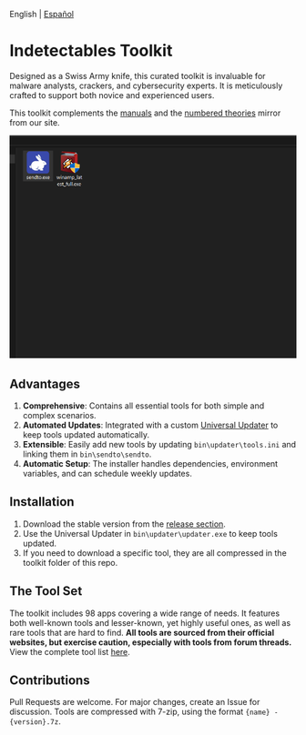 English | [Español](README.ES.md)

# Indetectables Toolkit

Designed as a Swiss Army knife, this curated toolkit is invaluable for malware analysts, crackers, and cybersecurity experts. It is meticulously crafted to support both novice and experienced users.

This toolkit complements the [manuals](https://github.com/indetectables-net/manuals) and the [numbered theories](https://github.com/indetectables-net/teorias-numeradas) mirror from our site.

![](assets/demo.gif)

## Advantages

1. **Comprehensive**: Contains all essential tools for both simple and complex scenarios.
2. **Automated Updates**: Integrated with a custom [Universal Updater](https://github.com/xchwarze/universal-tool-updater) to keep tools updated automatically.
3. **Extensible**: Easily add new tools by updating `bin\updater\tools.ini` and linking them in `bin\sendto\sendto`.
4. **Automatic Setup**: The installer handles dependencies, environment variables, and can schedule weekly updates.

## Installation

1. Download the stable version from the [release section](https://github.com/indetectables-net/toolkit/releases).
2. Use the Universal Updater in `bin\updater\updater.exe` to keep tools updated.
3. If you need to download a specific tool, they are all compressed in the toolkit folder of this repo.

## The Tool Set

The toolkit includes 98 apps covering a wide range of needs. It features both well-known tools and lesser-known, yet highly useful ones, as well as rare tools that are hard to find. **All tools are sourced from their official websites, but exercise caution, especially with tools from forum threads.** View the complete tool list [here](TOOLS.md).

## Contributions

Pull Requests are welcome. For major changes, create an Issue for discussion. Tools are compressed with 7-zip, using the format `{name} - {version}.7z`.

